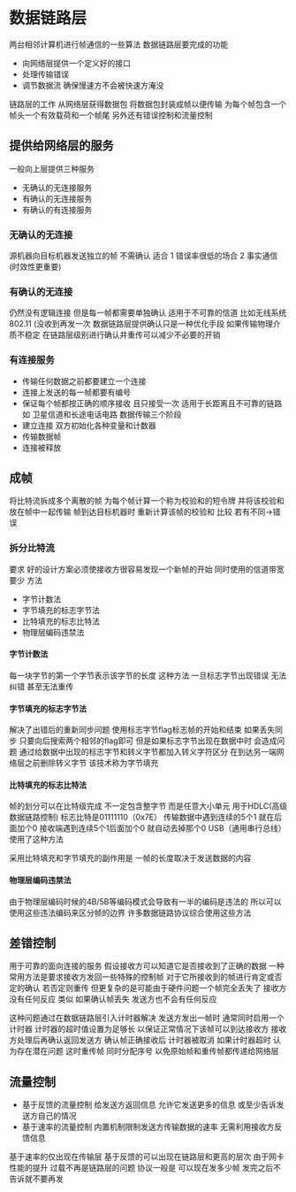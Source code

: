 # 数据链路层
两台相邻计算机进行帧通信的一些算法
数据链路层要完成的功能
- 向网络层提供一个定义好的接口
- 处理传输错误
- 调节数据流 确保慢速方不会被快速方淹没

链路层的工作 从网络层获得数据包 将数据包封装成帧以便传输 为每个帧包含一个帧头一个有效载荷和一个帧尾
另外还有错误控制和流量控制
## 提供给网络层的服务
一般向上层提供三种服务
- 无确认的无连接服务
- 有确认的无连接服务
- 有确认的有连接服务
### 无确认的无连接
源机器向目标机器发送独立的帧 不需确认
适合 1 错误率很低的场合 2 事实通信(时效性更重要)
### 有确认的无连接
仍然没有逻辑连接 但是每一帧都需要单独确认
适用于不可靠的信道 比如无线系统 802.11
(没收到再发一次
数据链路层提供确认只是一种优化手段 如果传输物理介质不稳定 在链路层级别进行确认并重传可以减少不必要的开销

### 有连接服务
- 传输任何数据之前都要建立一个连接
- 连接上发送的每一帧都要有编号
- 保证每个帧都按正确的顺序接收 且只接受一次
适用于长距离且不可靠的链路如
卫星信道和长途电话电路
数据传输三个阶段
- 建立连接 双方初始化各种变量和计数器
- 传输数据帧
- 连接被释放

## 成帧
将比特流拆成多个离散的帧 为每个帧计算一个称为校验和的短令牌 并将该校验和放在帧中一起传输 帧到达目标机器时 重新计算该帧的校验和 比较 若有不同->错误

### 拆分比特流
要求 好的设计方案必须使接收方很容易发现一个新帧的开始 同时使用的信道带宽要少
方法
- 字节计数法
- 字节填充的标志字节法
- 比特填充的标志比特法
- 物理层编码违禁法

#### 字节计数法
每一块字节的第一个字节表示该字节的长度
这种方法 一旦标志字节出现错误 无法纠错 甚至无法重传

#### 字节填充的标志字节法
解决了出错后的重新同步问题
使用标志字节flag标志帧的开始和结束
如果丢失同步 只要向后搜索两个相邻的flag即可
但是如果标志字节出现在数据中时 会造成问题 
通过给数据中出现的标志字节和转义字节都加入转义字符区分
在到达另一端网络层之前删除转义字节
该技术称为字节填充

#### 比特填充的标志比特法
帧的划分可以在比特级完成 不一定包含整字节 而是任意大小单元
用于HDLC(高级数据链路控制)
标志比特是01111110（0x7E）
传输数据中遇到连续的5个1 就在后面加个0
接收端遇到连续5个1后面加个0 就自动去掉那个0
USB（通用串行总线）使用了这种方法

采用比特填充和字节填充的副作用是 一帧的长度取决于发送数据的内容

#### 物理层编码违禁法
由于物理层编码时候的4B/5B等编码模式会导致有一半的编码是违法的 所以可以使用这些违法编码来区分帧的边界
许多数据链路协议综合使用这些方法

## 差错控制
用于可靠的面向连接的服务
假设接收方可以知道它是否接收到了正确的数据
一种常用方法是要求接收方发回一些特殊的控制帧 对于它所接收到的帧进行肯定或否定的确认 若否定则重传
但更复杂的是可能由于硬件问题一个帧完全丢失了 接收方没有任何反应
类似 如果确认帧丢失 发送方也不会有任何反应

这种问题通过在数据链路层引入计时器解决 发送方发出一帧时 通常同时启用一个计时器 计时器的超时值设置为足够长 以保证正常情况下该帧可以到达接收方 接收方处理后再确认返回发送方 确认帧正确接收后 计时器被取消
如果计时器超时 认为存在潜在问题 这时重传帧 同时分配序号 以免原始帧和重传帧都传递给网络层

## 流量控制
- 基于反馈的流量控制
给发送方返回信息 允许它发送更多的信息 或至少告诉发送方自己的情况
- 基于速率的流量控制
内置机制限制发送方传输数据的速率 无需利用接收方反馈信息

基于速率的仅出现在传输层
基于反馈的可以出现在链路层和更高的层次
由于网卡性能的提升 过载不再是链路层的问题
协议一般是 可以现在发多少帧 发完之后不告诉就不要再发

